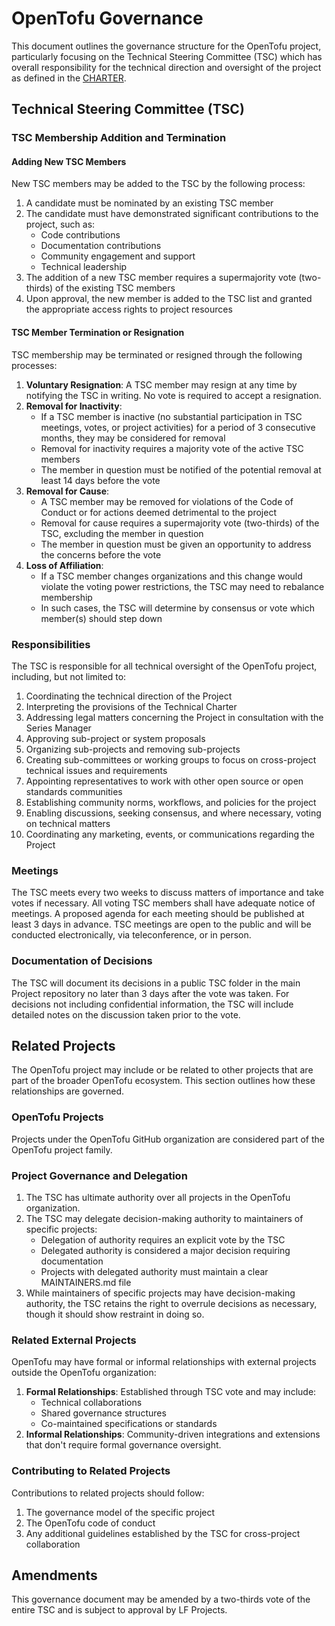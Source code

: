 # OpenTofu Governance

This document outlines the governance structure for the OpenTofu project, particularly focusing on the Technical Steering Committee (TSC) which has overall responsibility for the technical direction and oversight of the project as defined in the [CHARTER](CHARTER.md).

## Technical Steering Committee (TSC)

### TSC Membership Addition and Termination
#### Adding New TSC Members
New TSC members may be added to the TSC by the following process:
1. A candidate must be nominated by an existing TSC member
2. The candidate must have demonstrated significant contributions to the project, such as:
   - Code contributions
   - Documentation contributions
   - Community engagement and support
   - Technical leadership
3. The addition of a new TSC member requires a supermajority vote (two-thirds) of the existing TSC members
4. Upon approval, the new member is added to the TSC list and granted the appropriate access rights to project resources
#### TSC Member Termination or Resignation
TSC membership may be terminated or resigned through the following processes:
1. **Voluntary Resignation**: A TSC member may resign at any time by notifying the TSC in writing. No vote is required to accept a resignation.
2. **Removal for Inactivity**:
   - If a TSC member is inactive (no substantial participation in TSC meetings, votes, or project activities) for a period of 3 consecutive months, they may be considered for removal
   - Removal for inactivity requires a majority vote of the active TSC members
   - The member in question must be notified of the potential removal at least 14 days before the vote
3. **Removal for Cause**:
   - A TSC member may be removed for violations of the Code of Conduct or for actions deemed detrimental to the project
   - Removal for cause requires a supermajority vote (two-thirds) of the TSC, excluding the member in question
   - The member in question must be given an opportunity to address the concerns before the vote
4. **Loss of Affiliation**:
   - If a TSC member changes organizations and this change would violate the voting power restrictions, the TSC may need to rebalance membership
   - In such cases, the TSC will determine by consensus or vote which member(s) should step down
### Responsibilities
The TSC is responsible for all technical oversight of the OpenTofu project, including, but not limited to:
1. Coordinating the technical direction of the Project
2. Interpreting the provisions of the Technical Charter
3. Addressing legal matters concerning the Project in consultation with the Series Manager
4. Approving sub-project or system proposals
5. Organizing sub-projects and removing sub-projects
6. Creating sub-committees or working groups to focus on cross-project technical issues and requirements
7. Appointing representatives to work with other open source or open standards communities
8. Establishing community norms, workflows, and policies for the project
9. Enabling discussions, seeking consensus, and where necessary, voting on technical matters
10. Coordinating any marketing, events, or communications regarding the Project
### Meetings
The TSC meets every two weeks to discuss matters of importance and take votes if necessary. All voting TSC members shall have adequate notice of meetings. A proposed agenda for each meeting should be published at least 3 days in advance.
TSC meetings are open to the public and will be conducted electronically, via teleconference, or in person.
### Documentation of Decisions
The TSC will document its decisions in a public TSC folder in the main Project repository no later than 3 days after the vote was taken. For decisions not including confidential information, the TSC will include detailed notes on the discussion taken prior to the vote.
## Related Projects
The OpenTofu project may include or be related to other projects that are part of the broader OpenTofu ecosystem. This section outlines how these relationships are governed.
### OpenTofu Projects
Projects under the OpenTofu GitHub organization are considered part of the OpenTofu project family.
### Project Governance and Delegation
1. The TSC has ultimate authority over all projects in the OpenTofu organization.
2. The TSC may delegate decision-making authority to maintainers of specific projects:
   - Delegation of authority requires an explicit vote by the TSC
   - Delegated authority is considered a major decision requiring documentation
   - Projects with delegated authority must maintain a clear MAINTAINERS.md file
3. While maintainers of specific projects may have decision-making authority, the TSC retains the right to overrule decisions as necessary, though it should show restraint in doing so.
### Related External Projects
OpenTofu may have formal or informal relationships with external projects outside the OpenTofu organization:
1. **Formal Relationships**: Established through TSC vote and may include:
   - Technical collaborations
   - Shared governance structures
   - Co-maintained specifications or standards
2. **Informal Relationships**: Community-driven integrations and extensions that don't require formal governance oversight.
### Contributing to Related Projects
Contributions to related projects should follow:
1. The governance model of the specific project
2. The OpenTofu code of conduct
3. Any additional guidelines established by the TSC for cross-project collaboration
## Amendments
This governance document may be amended by a two-thirds vote of the entire TSC and is subject to approval by LF Projects.
